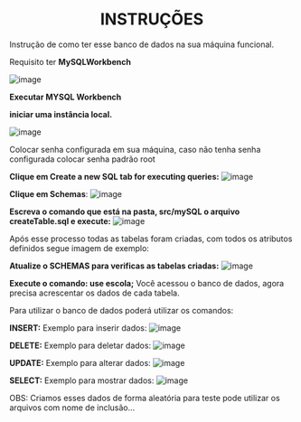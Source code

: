 <h1 style="text-align: center;">INSTRUÇÕES</h1>

Instrução de como ter esse banco de dados na sua máquina funcional.


Requisito ter **MySQLWorkbench**

![image](https://user-images.githubusercontent.com/114197531/221388543-a55d27dc-f18b-44aa-8646-383d718adcd8.png)

**Executar MYSQL Workbench**

**iniciar uma instância local.**

![image](https://user-images.githubusercontent.com/114197531/221387766-e7ca87c5-5284-44f6-9f6f-db8ac1d081b6.png)

Colocar senha configurada em sua máquina, caso não tenha senha configurada colocar senha padrão root

**Clique em Create a new SQL tab for executing queries:**
![image](https://user-images.githubusercontent.com/114197531/221387843-0b4bd50d-9cb4-4131-b5a8-6a503a54649d.png)

**Clique em Schemas**:
![image](https://user-images.githubusercontent.com/114197531/221387811-f1172e9a-4c81-40b7-a4d4-e1e1a05bbd56.png)

**Escreva o comando que está na pasta, src/mySQL o arquivo createTable.sql e execute:**
![image](https://user-images.githubusercontent.com/114197531/221387912-4a4eef87-00b8-44b4-b838-360ccc72186d.png)

Após esse processo todas as tabelas foram criadas, com todos os atributos definidos segue imagem de exemplo:

**Atualize o SCHEMAS para verificas as tabelas criadas:**
![image](https://user-images.githubusercontent.com/114197531/221426679-fe5a352e-f8ac-4efd-9086-f29d97fb36af.png)

**Execute o comando: use escola;**
Você acessou o banco de dados, agora precisa acrescentar os dados de cada tabela.

Para utilizar o banco de dados poderá utilizar os comandos:

**INSERT:**
Exemplo para inserir dados:
![image](https://user-images.githubusercontent.com/114197531/221388047-e98dc5b5-47fc-4359-84fe-070c1875e08b.png)


**DELETE:**
Exemplo para deletar dados:
![image](https://user-images.githubusercontent.com/114197531/221388085-a5f2b739-bc10-4040-a409-fbadb8864ef1.png)

**UPDATE:**
Exemplo para alterar dados:
![image](https://user-images.githubusercontent.com/114197531/221388127-3df4ac2f-52a6-4573-89b6-bb0bdf5050c2.png)

**SELECT:**
Exemplo para mostrar dados:
![image](https://user-images.githubusercontent.com/114197531/221388136-1612ef60-9191-4e2b-bafd-1718a7a2dc23.png)

OBS: Criamos esses dados de forma aleatória para teste pode utilizar os arquivos com nome de inclusão...

